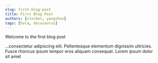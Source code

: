 ```yaml
---
slug: first-blog-post
title: First Blog Post
authors: [slorber, yangshun]
tags: [hola, docusaurus]
---
```


Welcome to the first blog post

<!-- truncate -->

...consectetur adipiscing elit. Pellentesque elementum dignissim ultricies. Fusce rhoncus ipsum tempor eros aliquam consequat. Lorem ipsum dolor sit amet
